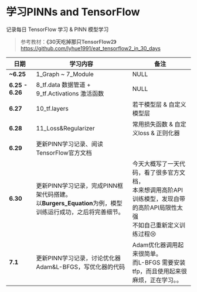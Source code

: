 <!-- #region -->
# 学习PINNs and TensorFlow 


记录每日 TensorFlow 学习 & PINN 模型学习
> 参考教材：**《30天吃掉那只TensorFlow2》** https://github.com/lyhue1991/eat_tensorflow2_in_30_days



| 日期            | 学习内容                                                     | 备注                                                         |
| --------------- | ------------------------------------------------------------ | ------------------------------------------------------------ |
| **~6.25**       | 1_Graph ~ 7_Module                                           | NULL                                                         |
| **6.25 - 6.26** | 8_tf.data 数据管道 + 9_tf.Activations 激活函数               | NULL                                                         |
| **6.27**        | 10_tf.layers                                                 | 若干模型层 & 自定义模型层                                    |
| **6.28**        | 11_Loss&Regularizer                                          | 常用损失函数 & 自定义loss & 正则化器                         |
| **6.29**        | 更新PINN学习记录、阅读TensorFlow官方文档                     |                                                              |
| **6.30**        | 更新PINN学习记录，完成PINN框架代码搭建。<br />以**Burgers_Equation**为例，模型训练运行成功，之后将完善细节。<br /> | 今天大概写了一天代码，看了很多官方文档，<br />本来想调用高阶API训练模型，发现自带的高阶API局限性太强<br />不如自己重新定义训练过程😢 |
| **7.1**         | 更新PINN学习记录，讨论优化器Adam&L-BFGS，写优化器的代码      | Adam优化器调用起来很简单。<br />而L-BFGS 需要安装tfp，而且使用起来很麻烦，正在学习。。 |





<!-- #endregion -->
